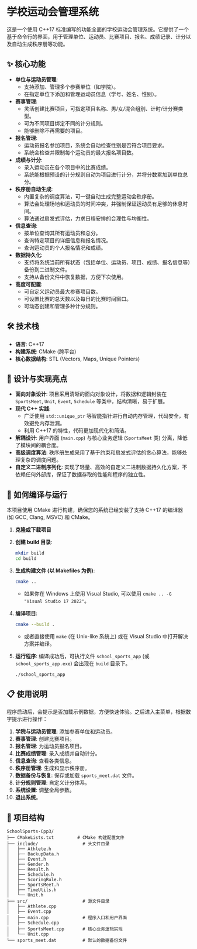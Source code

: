 # 学校运动会管理系统

这是一个使用 C++17 标准编写的功能全面的学校运动会管理系统。它提供了一个基于命令行的界面，用于管理单位、运动员、比赛项目、报名、成绩记录、计分以及自动生成秩序册等功能。

## ✨ 核心功能

*   **单位与运动员管理**:
    *   支持添加、管理多个参赛单位（如学院）。
    *   在指定单位下添加和管理运动员信息（学号、姓名、性别）。
*   **赛事管理**:
    *   灵活创建比赛项目，可指定项目名称、男/女/混合组别、计时/计分赛类型。
    *   可为不同项目绑定不同的计分规则。
    *   能够删除不再需要的项目。
*   **报名管理**:
    *   运动员报名参加项目，系统会自动检查性别是否符合项目要求。
    *   系统会检查并限制每个运动员的最大报名项目数。
*   **成绩与计分**:
    *   录入运动员在各个项目中的比赛成绩。
    *   系统能根据预设的计分规则自动为项目进行计分，并将分数累加到单位总分。
*   **秩序册自动生成**:
    *   内置复杂的调度算法，可一键自动生成完整运动会秩序册。
    *   算法会处理场地和运动员的时间冲突，并强制保证运动员有足够的休息时间。
    *   算法通过启发式评估，力求日程安排的合理性与均衡性。
*   **信息查询**:
    *   按单位查询其所有运动员和总分。
    *   查询特定项目的详细信息和报名情况。
    *   查询运动员的个人报名情况和成绩。
*   **数据持久化**:
    *   支持将系统当前所有状态（包括单位、运动员、项目、成绩、报名信息等）备份到二进制文件。
    *   支持从备份文件中恢复数据，方便下次使用。
*   **高度可配置**:
    *   可自定义运动员最大参赛项目数。
    *   可设置比赛的总天数以及每日的比赛时间窗口。
    *   可动态创建和管理多种计分规则。

## 🛠️ 技术栈

*   **语言**: C++17
*   **构建系统**: CMake (跨平台)
*   **核心数据结构**: STL (Vectors, Maps, Unique Pointers)

## 🚀 设计与实现亮点

*   **面向对象设计**: 项目采用清晰的面向对象设计，将数据和逻辑封装在 `SportsMeet`, `Unit`, `Event`, `Schedule` 等类中，结构清晰，易于扩展。
*   **现代 C++ 实践**:
    *   广泛使用 `std::unique_ptr` 等智能指针进行自动内存管理，代码安全，有效避免内存泄漏。
    *   利用 C++17 的特性，代码更加现代化和简洁。
*   **解耦设计**: 用户界面 (`main.cpp`) 与核心业务逻辑 (`SportsMeet` 类) 分离，降低了模块间的耦合度。
*   **高级调度算法**: 秩序册生成采用了基于约束和启发式评估的贪心算法，能够处理复杂的调度问题。
*   **自定义二进制序列化**: 实现了轻量、高效的自定义二进制数据持久化方案，不依赖任何外部库，保证了数据存取的性能和程序的独立性。

## 🔧 如何编译与运行

本项目使用 CMake 进行构建，确保您的系统已经安装了支持 C++17 的编译器 (如 GCC, Clang, MSVC) 和 CMake。

1.  **克隆或下载项目**

2.  **创建 build 目录**:
    ```bash
    mkdir build
    cd build
    ```

3.  **生成构建文件 (以 Makefiles 为例)**:
    ```bash
    cmake ..
    ```
    *   如果你在 Windows 上使用 Visual Studio, 可以使用 `cmake .. -G "Visual Studio 17 2022"`。

4.  **编译项目**:
    ```bash
    cmake --build .
    ```
    *   或者直接使用 `make` (在 Unix-like 系统上) 或在 Visual Studio 中打开解决方案并编译。

5.  **运行程序**:
    编译成功后，可执行文件 `school_sports_app` (或 `school_sports_app.exe`) 会出现在 `build` 目录下。
    ```bash
    ./school_sports_app
    ```

## 📋 使用说明

程序启动后，会提示是否加载示例数据，方便快速体验。之后进入主菜单，根据数字提示进行操作：

1.  **学院与运动员管理**: 添加参赛单位和运动员。
2.  **赛事管理**: 创建比赛项目。
3.  **报名管理**: 为运动员报名项目。
4.  **比赛成绩管理**: 录入成绩并自动计分。
5.  **信息查询**: 查看各类信息。
6.  **秩序册管理**: 生成和显示秩序册。
7.  **数据备份与恢复**: 保存或加载 `sports_meet.dat` 文件。
8.  **计分规则管理**: 自定义计分体系。
9.  **系统设置**: 调整全局参数。
10. **退出系统**。

## 📂 项目结构

```
SchoolSports-Cpp3/
├── CMakeLists.txt         # CMake 构建配置文件
├── include/                 # 头文件目录
│   ├── Athlete.h
│   ├── BackupData.h
│   ├── Event.h
│   ├── Gender.h
│   ├── Result.h
│   ├── Schedule.h
│   ├── ScoringRule.h
│   ├── SportsMeet.h
│   ├── TimeUtils.h
│   └── Unit.h
├── src/                     # 源文件目录
│   ├── Athlete.cpp
│   ├── Event.cpp
│   ├── main.cpp             # 程序入口和用户界面
│   ├── Schedule.cpp
│   ├── SportsMeet.cpp       # 核心业务逻辑实现
│   └── Unit.cpp
└── sports_meet.dat          # 默认的数据备份文件
``` 